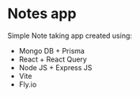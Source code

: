 # Notes app 
Simple Note taking app created using: 
* Mongo DB + Prisma
* React + React Query
* Node JS + Express JS
* Vite
* Fly.io
